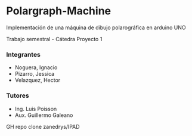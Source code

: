 # Polargraph-Machine
Implementación  de una máquina de dibujo polarográfica en arduino UNO

Trabajo semestral - Cátedra Proyecto 1

### Integrantes 
+ Noguera, Ignacio
+ Pizarro, Jessica
+ Velazquez, Hector

### Tutores
+ Ing. Luis Poisson
+ Aux. Guillermo Galeano

GH repo clone zanedrys/IPAD
